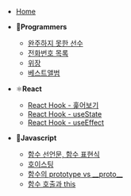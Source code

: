 * [Home](/)

- 👾**Programmers**
  - [완주하지 못한 선수](/programmers/hash_01.md)
  - [전화번호 목록](/programmers/hash_02.md)
  - [위장](/programmers/hash_03.md)
  - [베스트앨범](/programmers/hash_04.md)

- ⚛️**React**
  - [React Hook - 훑어보기](./react/hook.md)
  - [React Hook - useState](./react/hook_useState.md)
  - [React Hook - useEffect](./react/hook_useEffect.md)

- 🌿**Javascript**
  - [함수 선언문, 함수 표현식](./javascript/functionStatementAndExpression.md)
  - [호이스팅](./javascript/hoisting.md)
  - [함수의 prototype vs \_\_proto\_\_](./javascript/prototypeVS__proto__.md)
  - [함수 호출과 this](./javascript/this.md)
